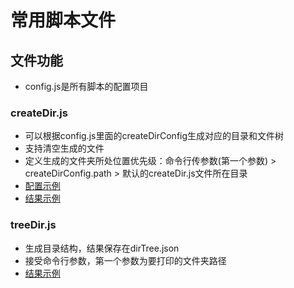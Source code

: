 # 常用脚本文件

## 文件功能

* config.js是所有脚本的配置项目

### createDir.js
* 可以根据config.js里面的createDirConfig生成对应的目录和文件树
* 支持清空生成的文件
* 定义生成的文件夹所处位置优先级：命令行传参数(第一个参数) > createDirConfig.path > 默认的createDir.js文件所在目录
* [配置示例](./static/images/createDirConfig.png)
* [结果示例](./static/images/createDirResult.png)

### treeDir.js
* 生成目录结构，结果保存在dirTree.json
* 接受命令行参数，第一个参数为要打印的文件夹路径
* [结果示例](./static/images/dirTreeResult.png
)